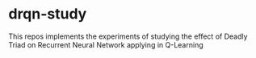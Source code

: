 # drqn-study
This repos implements the experiments of studying the effect of Deadly Triad on Recurrent Neural Network applying in Q-Learning
